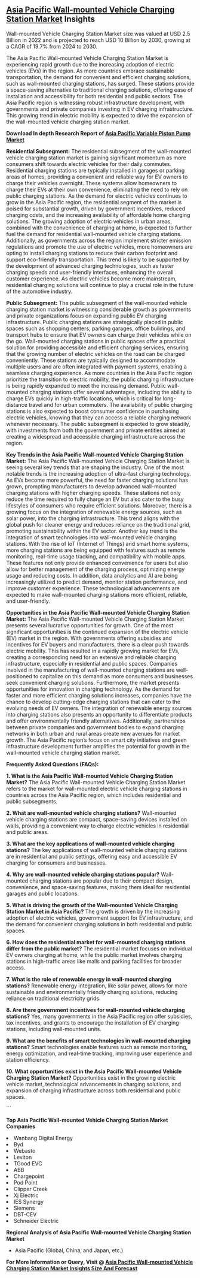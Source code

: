 <h2><a href="https://www.verifiedmarketreports.com/download-sample/?rid=226416&amp;utm_source=Github-Feb&amp;utm_medium=225" target="_blank">Asia Pacific Wall-mounted Vehicle Charging Station Market</a> Insights</h2><p>Wall-mounted Vehicle Charging Station Market size was valued at USD 2.5 Billion in 2022 and is projected to reach USD 10 Billion by 2030, growing at a CAGR of 19.7% from 2024 to 2030.</p><p><p>The Asia Pacific Wall-mounted Vehicle Charging Station Market is experiencing rapid growth due to the increasing adoption of electric vehicles (EVs) in the region. As more countries embrace sustainable transportation, the demand for convenient and efficient charging solutions, such as wall-mounted charging stations, has surged. These stations provide a space-saving alternative to traditional charging solutions, offering ease of installation and accessibility for both residential and public sectors. The Asia Pacific region is witnessing robust infrastructure development, with governments and private companies investing in EV charging infrastructure. This growing trend in electric mobility is expected to drive the expansion of the wall-mounted vehicle charging station market. <p><strong>Download In depth Research Report of <a href="https://www.verifiedmarketreports.com/download-sample/?rid=236118&amp;utm_source=Pulse-Dec&amp;utm_medium=225" target="_blank">Asia Pacific Variable Piston Pump Market</a></strong></p></p> <p><strong>Residential Subsegment:</strong> The residential subsegment of the wall-mounted vehicle charging station market is gaining significant momentum as more consumers shift towards electric vehicles for their daily commutes. Residential charging stations are typically installed in garages or parking areas of homes, providing a convenient and reliable way for EV owners to charge their vehicles overnight. These systems allow homeowners to charge their EVs at their own convenience, eliminating the need to rely on public charging stations. As the demand for electric vehicles continues to grow in the Asia Pacific region, the residential segment of the market is poised for substantial growth, driven by government incentives, reduced charging costs, and the increasing availability of affordable home charging solutions. The growing adoption of electric vehicles in urban areas, combined with the convenience of charging at home, is expected to further fuel the demand for residential wall-mounted vehicle charging stations. Additionally, as governments across the region implement stricter emission regulations and promote the use of electric vehicles, more homeowners are opting to install charging stations to reduce their carbon footprint and support eco-friendly transportation. This trend is likely to be supported by the development of advanced charging technologies, such as faster charging speeds and user-friendly interfaces, enhancing the overall customer experience. As electric vehicles become more mainstream, residential charging solutions will continue to play a crucial role in the future of the automotive industry. <p><strong>Public Subsegment:</strong> The public subsegment of the wall-mounted vehicle charging station market is witnessing considerable growth as governments and private organizations focus on expanding public EV charging infrastructure. Public charging stations are strategically placed in public spaces such as shopping centers, parking garages, office buildings, and transport hubs to ensure that EV owners can charge their vehicles while on the go. Wall-mounted charging stations in public spaces offer a practical solution for providing accessible and efficient charging services, ensuring that the growing number of electric vehicles on the road can be charged conveniently. These stations are typically designed to accommodate multiple users and are often integrated with payment systems, enabling a seamless charging experience. As more countries in the Asia Pacific region prioritize the transition to electric mobility, the public charging infrastructure is being rapidly expanded to meet the increasing demand. Public wall-mounted charging stations offer several advantages, including the ability to charge EVs quickly in high-traffic locations, which is critical for long-distance travel and for urban commuters. The availability of public charging stations is also expected to boost consumer confidence in purchasing electric vehicles, knowing that they can access a reliable charging network whenever necessary. The public subsegment is expected to grow steadily, with investments from both the government and private entities aimed at creating a widespread and accessible charging infrastructure across the region. <p><strong>Key Trends in the Asia Pacific Wall-mounted Vehicle Charging Station Market:</strong> The Asia Pacific Wall-mounted Vehicle Charging Station Market is seeing several key trends that are shaping the industry. One of the most notable trends is the increasing adoption of ultra-fast charging technology. As EVs become more powerful, the need for faster charging solutions has grown, prompting manufacturers to develop advanced wall-mounted charging stations with higher charging speeds. These stations not only reduce the time required to fully charge an EV but also cater to the busy lifestyles of consumers who require efficient solutions. Moreover, there is a growing focus on the integration of renewable energy sources, such as solar power, into the charging infrastructure. This trend aligns with the global push for cleaner energy and reduces reliance on the traditional grid, promoting sustainability within the EV sector. Another key trend is the integration of smart technologies into wall-mounted vehicle charging stations. With the rise of IoT (Internet of Things) and smart home systems, more charging stations are being equipped with features such as remote monitoring, real-time usage tracking, and compatibility with mobile apps. These features not only provide enhanced convenience for users but also allow for better management of the charging process, optimizing energy usage and reducing costs. In addition, data analytics and AI are being increasingly utilized to predict demand, monitor station performance, and improve customer experience. These technological advancements are expected to make wall-mounted charging stations more efficient, reliable, and user-friendly. <p><strong>Opportunities in the Asia Pacific Wall-mounted Vehicle Charging Station Market:</strong> The Asia Pacific Wall-mounted Vehicle Charging Station Market presents several lucrative opportunities for growth. One of the most significant opportunities is the continued expansion of the electric vehicle (EV) market in the region. With governments offering subsidies and incentives for EV buyers and manufacturers, there is a clear push towards electric mobility. This has resulted in a rapidly growing market for EVs, creating a corresponding need for an extensive and reliable charging infrastructure, especially in residential and public spaces. Companies involved in the manufacturing of wall-mounted charging stations are well-positioned to capitalize on this demand as more consumers and businesses seek convenient charging solutions. Furthermore, the market presents opportunities for innovation in charging technology. As the demand for faster and more efficient charging solutions increases, companies have the chance to develop cutting-edge charging stations that can cater to the evolving needs of EV owners. The integration of renewable energy sources into charging stations also presents an opportunity to differentiate products and offer environmentally friendly alternatives. Additionally, partnerships between private companies and government bodies to expand charging networks in both urban and rural areas create new avenues for market growth. The Asia Pacific region’s focus on smart city initiatives and green infrastructure development further amplifies the potential for growth in the wall-mounted vehicle charging station market. <p><strong>Frequently Asked Questions (FAQs):</strong></p> <p><strong>1. What is the Asia Pacific Wall-mounted Vehicle Charging Station Market?</strong> The Asia Pacific Wall-mounted Vehicle Charging Station Market refers to the market for wall-mounted electric vehicle charging stations in countries across the Asia Pacific region, which includes residential and public subsegments.</p> <p><strong>2. What are wall-mounted vehicle charging stations?</strong> Wall-mounted vehicle charging stations are compact, space-saving devices installed on walls, providing a convenient way to charge electric vehicles in residential and public areas.</p> <p><strong>3. What are the key applications of wall-mounted vehicle charging stations?</strong> The key applications of wall-mounted vehicle charging stations are in residential and public settings, offering easy and accessible EV charging for consumers and businesses.</p> <p><strong>4. Why are wall-mounted vehicle charging stations popular?</strong> Wall-mounted charging stations are popular due to their compact design, convenience, and space-saving features, making them ideal for residential garages and public locations.</p> <p><strong>5. What is driving the growth of the Wall-mounted Vehicle Charging Station Market in Asia Pacific?</strong> The growth is driven by the increasing adoption of electric vehicles, government support for EV infrastructure, and the demand for convenient charging solutions in both residential and public spaces.</p> <p><strong>6. How does the residential market for wall-mounted charging stations differ from the public market?</strong> The residential market focuses on individual EV owners charging at home, while the public market involves charging stations in high-traffic areas like malls and parking facilities for broader access.</p> <p><strong>7. What is the role of renewable energy in wall-mounted charging stations?</strong> Renewable energy integration, like solar power, allows for more sustainable and environmentally friendly charging solutions, reducing reliance on traditional electricity grids.</p> <p><strong>8. Are there government incentives for wall-mounted vehicle charging stations?</strong> Yes, many governments in the Asia Pacific region offer subsidies, tax incentives, and grants to encourage the installation of EV charging stations, including wall-mounted units.</p> <p><strong>9. What are the benefits of smart technologies in wall-mounted charging stations?</strong> Smart technologies enable features such as remote monitoring, energy optimization, and real-time tracking, improving user experience and station efficiency.</p> <p><strong>10. What opportunities exist in the Asia Pacific Wall-mounted Vehicle Charging Station Market?</strong> Opportunities exist in the growing electric vehicle market, technological advancements in charging solutions, and expansion of charging infrastructure across both residential and public spaces.</p> ```</p><p><strong>Top Asia Pacific Wall-mounted Vehicle Charging Station Market Companies</strong></p><div data-test-id=""><p><li>Wanbang Digital Energy</li><li> Byd</li><li> Webasto</li><li> Leviton</li><li> TGood EVC</li><li> ABB</li><li> Chargepoint</li><li> Pod Point</li><li> Clipper Creek</li><li> Xj Electric</li><li> IES Synergy</li><li> Siemens</li><li> DBT-CEV</li><li> Schneider Electric</li></p><div><strong>Regional Analysis of&nbsp;Asia Pacific Wall-mounted Vehicle Charging Station Market</strong></div><ul><li dir="ltr"><p dir="ltr">Asia Pacific (Global, China, and Japan, etc.)</p></li></ul><p><strong>For More Information or Query, Visit @&nbsp;</strong><strong><a href="https://www.verifiedmarketreports.com/product/wall-mounted-vehicle-charging-station-market/?utm_source=Github-Feb&amp;utm_medium=225" target="_blank">Asia Pacific Wall-mounted Vehicle Charging Station Market Insights Size And Forecast</a></strong></p></div><h2>&nbsp;</h2><div data-test-id="">&nbsp;</div>
